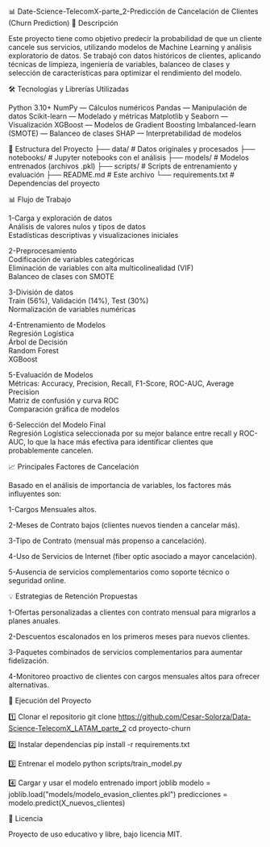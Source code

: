 📊 Date-Science-TelecomX-parte_2-Predicción de Cancelación de Clientes (Churn Prediction)
📌 Descripción

Este proyecto tiene como objetivo predecir la probabilidad de que un cliente cancele sus servicios, utilizando modelos de Machine Learning y análisis exploratorio de datos.
Se trabajó con datos históricos de clientes, aplicando técnicas de limpieza, ingeniería de variables, balanceo de clases y selección de características para optimizar el rendimiento del modelo.

🛠️ Tecnologías y Librerías Utilizadas

Python 3.10+
NumPy — Cálculos numéricos
Pandas — Manipulación de datos
Scikit-learn — Modelado y métricas
Matplotlib y Seaborn — Visualización
XGBoost — Modelos de Gradient Boosting
Imbalanced-learn (SMOTE) — Balanceo de clases
SHAP — Interpretabilidad de modelos

📂 Estructura del Proyecto
├── data/                   # Datos originales y procesados
├── notebooks/              # Jupyter notebooks con el análisis
├── models/                 # Modelos entrenados (archivos .pkl)
├── scripts/                # Scripts de entrenamiento y evaluación
├── README.md               # Este archivo
└── requirements.txt        # Dependencias del proyecto

📊 Flujo de Trabajo

1-Carga y exploración de datos  
  Análisis de valores nulos y tipos de datos  
  Estadísticas descriptivas y visualizaciones iniciales

2-Preprocesamiento  
  Codificación de variables categóricas  
  Eliminación de variables con alta multicolinealidad (VIF)  
  Balanceo de clases con SMOTE

3-División de datos  
  Train (56%), Validación (14%), Test (30%)  
  Normalización de variables numéricas

4-Entrenamiento de Modelos  
  Regresión Logística  
  Árbol de Decisión  
  Random Forest  
  XGBoost

5-Evaluación de Modelos  
  Métricas: Accuracy, Precision, Recall, F1-Score, ROC-AUC, Average Precision  
  Matriz de confusión y curva ROC  
  Comparación gráfica de modelos

6-Selección del Modelo Final  
Regresión Logística seleccionada por su mejor balance entre recall y ROC-AUC, lo que la hace más efectiva para identificar clientes que probablemente cancelen.

📈 Principales Factores de Cancelación

Basado en el análisis de importancia de variables, los factores más influyentes son:

1-Cargos Mensuales altos.

2-Meses de Contrato bajos (clientes nuevos tienden a cancelar más).

3-Tipo de Contrato (mensual más propenso a cancelación).

4-Uso de Servicios de Internet (fiber optic asociado a mayor cancelación).

5-Ausencia de servicios complementarios como soporte técnico o seguridad online.

💡 Estrategias de Retención Propuestas

1-Ofertas personalizadas a clientes con contrato mensual para migrarlos a planes anuales.

2-Descuentos escalonados en los primeros meses para nuevos clientes.

3-Paquetes combinados de servicios complementarios para aumentar fidelización.

4-Monitoreo proactivo de clientes con cargos mensuales altos para ofrecer alternativas.

🚀 Ejecución del Proyecto

1️⃣ Clonar el repositorio
  git clone https://github.com/Cesar-Solorza/Data-Science-TelecomX_LATAM_parte_2
  cd proyecto-churn

2️⃣ Instalar dependencias
  pip install -r requirements.txt

3️⃣ Entrenar el modelo
  python scripts/train_model.py

4️⃣ Cargar y usar el modelo entrenado
  import joblib
  modelo = joblib.load("models/modelo_evasion_clientes.pkl")
  predicciones = modelo.predict(X_nuevos_clientes)

📜 Licencia

Proyecto de uso educativo y libre, bajo licencia MIT.
  














